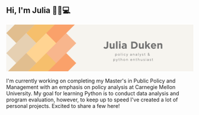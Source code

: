 ## Hi, I'm Julia 👋🏼💻

<img src="https://raw.githubusercontent.com/juliaduken/juliaduken/master/github-header.png" alt="banner that says Julia Duken, policy analyst & python enthusiast, with colorful blocks.">

I'm currently working on completing my Master's in Public Policy and Management with an emphasis on policy analysis at Carnegie Mellon University. My goal for learning Python is to conduct data analysis and program evaluation, however, to keep up to speed I've created a lot of personal projects. Excited to share a few here!
